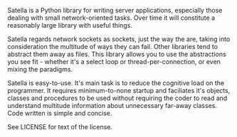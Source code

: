 Satella is a Python library for writing server applications, especially those dealing with
small network-oriented tasks. Over time it will constitute a reasonably large library with useful things.

Satella regards network sockets as sockets, just the way the are, taking into consideration the multitude
of ways they can fail. Other libraries tend to abstract them away as files. This library allows you to use the abstractions you see fit - whether it's a select loop or thread-per-connection, or even mixing the paradigms. 

Satella is easy-to-use. It's main task is to reduce the cognitive load on the programmer. It requires minimum-to-none startup and faciliates it's objects, classes and procedures to be used without requiring the coder to read and understand multitude information about unnecessary far-away classes. Code written is simple and concise.

See LICENSE for text of the license.